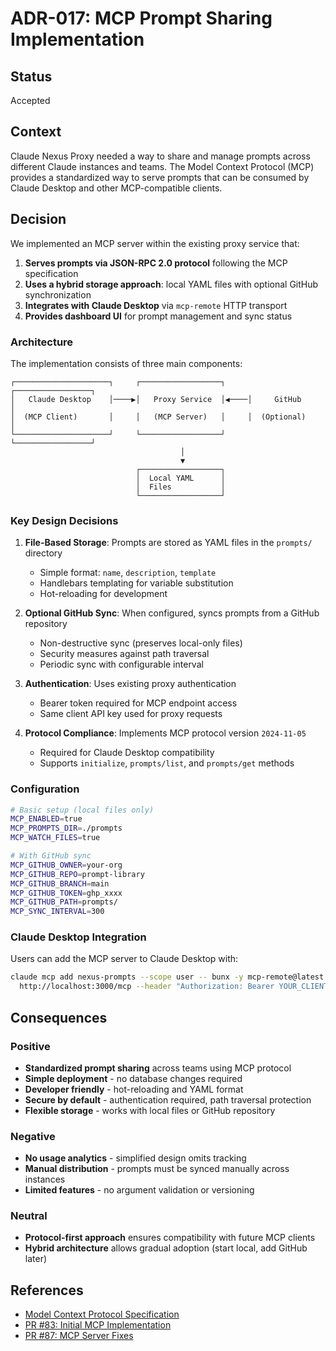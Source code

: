 # ADR-017: MCP Prompt Sharing Implementation

## Status

Accepted

## Context

Claude Nexus Proxy needed a way to share and manage prompts across different Claude instances and teams. The Model Context Protocol (MCP) provides a standardized way to serve prompts that can be consumed by Claude Desktop and other MCP-compatible clients.

## Decision

We implemented an MCP server within the existing proxy service that:

1. **Serves prompts via JSON-RPC 2.0 protocol** following the MCP specification
2. **Uses a hybrid storage approach**: local YAML files with optional GitHub synchronization
3. **Integrates with Claude Desktop** via `mcp-remote` HTTP transport
4. **Provides dashboard UI** for prompt management and sync status

### Architecture

The implementation consists of three main components:

```
┌─────────────────────┐     ┌──────────────────┐     ┌─────────────────┐
│   Claude Desktop    │────▶│   Proxy Service  │◀────│     GitHub      │
│  (MCP Client)       │     │   (MCP Server)   │     │  (Optional)     │
└─────────────────────┘     └──────────────────┘     └─────────────────┘
                                      │
                                      ▼
                            ┌──────────────────┐
                            │  Local YAML      │
                            │  Files           │
                            └──────────────────┘
```

### Key Design Decisions

1. **File-Based Storage**: Prompts are stored as YAML files in the `prompts/` directory
   - Simple format: `name`, `description`, `template`
   - Handlebars templating for variable substitution
   - Hot-reloading for development

2. **Optional GitHub Sync**: When configured, syncs prompts from a GitHub repository
   - Non-destructive sync (preserves local-only files)
   - Security measures against path traversal
   - Periodic sync with configurable interval

3. **Authentication**: Uses existing proxy authentication
   - Bearer token required for MCP endpoint access
   - Same client API key used for proxy requests

4. **Protocol Compliance**: Implements MCP protocol version `2024-11-05`
   - Required for Claude Desktop compatibility
   - Supports `initialize`, `prompts/list`, and `prompts/get` methods

### Configuration

```bash
# Basic setup (local files only)
MCP_ENABLED=true
MCP_PROMPTS_DIR=./prompts
MCP_WATCH_FILES=true

# With GitHub sync
MCP_GITHUB_OWNER=your-org
MCP_GITHUB_REPO=prompt-library
MCP_GITHUB_BRANCH=main
MCP_GITHUB_TOKEN=ghp_xxxx
MCP_GITHUB_PATH=prompts/
MCP_SYNC_INTERVAL=300
```

### Claude Desktop Integration

Users can add the MCP server to Claude Desktop with:

```bash
claude mcp add nexus-prompts --scope user -- bunx -y mcp-remote@latest \
  http://localhost:3000/mcp --header "Authorization: Bearer YOUR_CLIENT_API_KEY"
```

## Consequences

### Positive

- **Standardized prompt sharing** across teams using MCP protocol
- **Simple deployment** - no database changes required
- **Developer friendly** - hot-reloading and YAML format
- **Secure by default** - authentication required, path traversal protection
- **Flexible storage** - works with local files or GitHub repository

### Negative

- **No usage analytics** - simplified design omits tracking
- **Manual distribution** - prompts must be synced manually across instances
- **Limited features** - no argument validation or versioning

### Neutral

- **Protocol-first approach** ensures compatibility with future MCP clients
- **Hybrid architecture** allows gradual adoption (start local, add GitHub later)

## References

- [Model Context Protocol Specification](https://modelcontextprotocol.io)
- [PR #83: Initial MCP Implementation](https://github.com/Moonsong-Labs/claude-nexus/pull/83)
- [PR #87: MCP Server Fixes](https://github.com/Moonsong-Labs/claude-nexus/pull/87)
